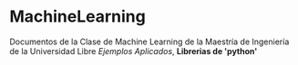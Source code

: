 # MachineLearning
Documentos de la Clase de Machine Learning de la Maestría de Ingeniería de la Universidad Libre
_Ejemplos Aplicados_, **Librerias de 'python'**
